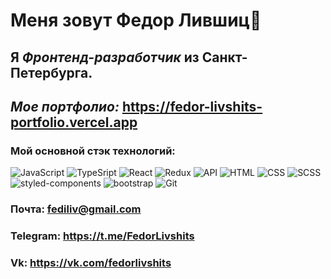 # Меня зовут Федор Лившиц👋 
## Я *Фронтенд-разработчик* из Санкт-Петербурга.
## *Мое портфолио:* https://fedor-livshits-portfolio.vercel.app
### Мой основной стэк технологий:
![JavaScript](https://img.shields.io/badge/-JavaScript-090909?style=for-the-badge&logo=JavaScript)
![TypeSript](https://img.shields.io/badge/-TypeScript-090909?style=for-the-badge&logo=TypeScript)
![React](https://img.shields.io/badge/-React-090909?style=for-the-badge&logo=React)
![Redux](https://img.shields.io/badge/-Redux-090909?style=for-the-badge&logo=Redux)
![API](https://img.shields.io/badge/-REST&#032;API-090909?style=for-the-badge)
![HTML](https://img.shields.io/badge/-HTML-090909?style=for-the-badge&logo=html5)
![CSS](https://img.shields.io/badge/-CSS-090909?style=for-the-badge&logo=css3)
![SCSS](https://img.shields.io/badge/-SASS-090909?style=for-the-badge&logo=sass)
![styled-components](https://img.shields.io/badge/-STYLEDCOMPONENTS-090909?style=for-the-badge&logo=styledComponents)
![bootstrap](https://img.shields.io/badge/-BOOTSTRAP-090909?style=for-the-badge&logo=bootstrap)
![Git](https://img.shields.io/badge/-Git-090909?style=for-the-badge&logo=Git)
### Почта: fediliv@gmail.com
### Telegram: https://t.me/FedorLivshits
### Vk: https://vk.com/fedorlivshits


<!--
**FedorLivshits/FedorLivshits** is a ✨ _special_ ✨ repository because its `README.md` (this file) appears on your GitHub profile.

Here are some ideas to get you started:

- 🔭 I’m currently working on ...
- 🌱 I’m currently learning ...
- 👯 I’m looking to collaborate on ...
- 🤔 I’m looking for help with ...
- 💬 Ask me about ...
- 📫 How to reach me: ...
- 😄 Pronouns: ...
- ⚡ Fun fact: ...
-->

